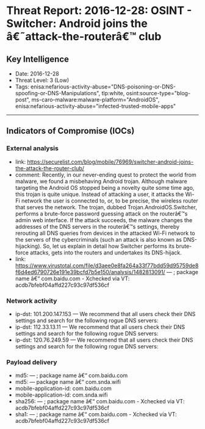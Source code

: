 # Threat Report: 2016-12-28: OSINT - Switcher: Android joins the â€˜attack-the-routerâ€™ club


## Key Intelligence
* Date: 2016-12-28
* Threat Level: 3 (Low)
* Tags: enisa:nefarious-activity-abuse="DNS-poisoning-or-DNS-spoofing-or-DNS-Manipulations", tlp:white, osint:source-type="blog-post", ms-caro-malware:malware-platform="AndroidOS", enisa:nefarious-activity-abuse="infected-trusted-mobile-apps"

---

## Indicators of Compromise (IOCs)
### External analysis
* link: https://securelist.com/blog/mobile/76969/switcher-android-joins-the-attack-the-router-club/
* comment: Recently, in our never-ending quest to protect the world from malware, we found a misbehaving Android trojan. Although malware targeting the Android OS stopped being a novelty quite some time ago, this trojan is quite unique. Instead of attacking a user, it attacks the Wi-Fi network the user is connected to, or, to be precise, the wireless router that serves the network. The trojan, dubbed Trojan.AndroidOS.Switcher, performs a brute-force password guessing attack on the routerâ€™s admin web interface. If the attack succeeds, the malware changes the addresses of the DNS servers in the routerâ€™s settings, thereby rerouting all DNS queries from devices in the attacked Wi-Fi network to the servers of the cybercriminals (such an attack is also known as DNS-hijacking). So, let us explain in detail how Switcher performs its brute-force attacks, gets into the routers and undertakes its DNS-hijack.
* link: https://www.virustotal.com/file/d3aee0e8fa264a33f77bdd59d95759de8f6d4ed6790726e191e39bcfd7b5e150/analysis/1482813091/ — ; package name â€“ com.baidu.com - Xchecked via VT: acdb7bfebf04affd227c93c97df536cf

### Network activity
* ip-dst: 101.200.147.153 — We recommend that all users check their DNS settings and search for the following rogue DNS servers:
* ip-dst: 112.33.13.11 — We recommend that all users check their DNS settings and search for the following rogue DNS servers:
* ip-dst: 120.76.249.59 — We recommend that all users check their DNS settings and search for the following rogue DNS servers:

### Payload delivery
* md5: <md5> — ; package name â€“ com.baidu.com
* md5: <md5> — package name â€“ com.snda.wifi
* mobile-application-id: com.baidu.com
* mobile-application-id: com.snda.wifi
* sha256: <sha256> — ; package name â€“ com.baidu.com - Xchecked via VT: acdb7bfebf04affd227c93c97df536cf
* sha1: <sha1> — ; package name â€“ com.baidu.com - Xchecked via VT: acdb7bfebf04affd227c93c97df536cf
